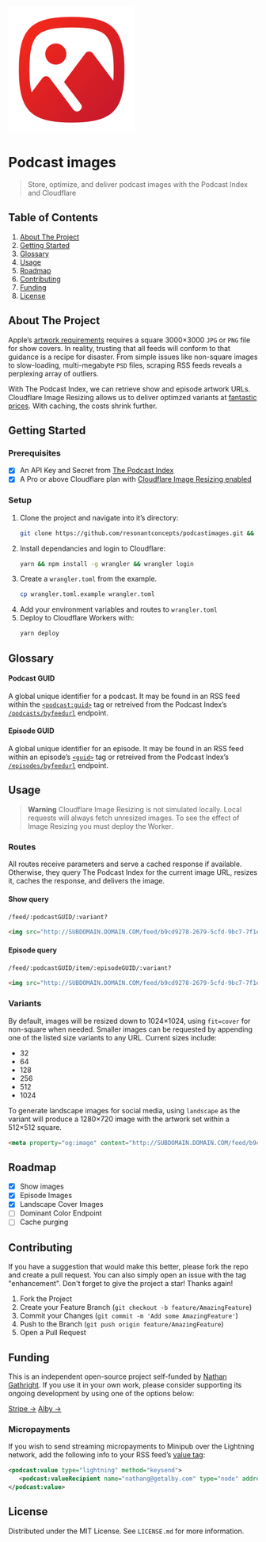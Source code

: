 ![Logo](/logo.svg)

# Podcast images

> Store, optimize, and deliver podcast images with the Podcast Index and Cloudflare

## Table of Contents

1. [About The Project](#about-the-project)
1. [Getting Started](#getting-started)
1. [Glossary](#glossary)
1. [Usage](#usage)
1. [Roadmap](#roadmap)
1. [Contributing](#contributing)
1. [Funding](#funding)
1. [License](#license)

## About The Project

Apple’s [artwork requirements](https://podcasters.apple.com/support/896-artwork-requirements) requires a square 3000×3000 `JPG` or `PNG` file for show covers. In reality, trusting that all feeds will conform to that guidance is a recipe for disaster. From simple issues like non-square images to slow-loading, multi-megabyte `PSD` files, scraping RSS feeds reveals a perplexing array of outliers.

With The Podcast Index, we can retrieve show and episode artwork URLs. Cloudflare Image Resizing allows us to deliver optimzed variants at [fantastic prices](https://www.cloudflare.com/plans/#add-ons). With caching, the costs shrink further.

## Getting Started

### Prerequisites

- [x] An API Key and Secret from [The Podcast Index](https://podcastindex.org/)
- [x] A Pro or above Cloudflare plan with [Cloudflare Image Resizing enabled](https://developers.cloudflare.com/images/image-resizing/enable-image-resizing/)

### Setup
1. Clone the project and navigate into it’s directory:
   ```sh
   git clone https://github.com/resonantconcepts/podcastimages.git && cd podcastimages/
   ```
1. Install dependancies and login to Cloudflare:
   ```sh
   yarn && npm install -g wrangler && wrangler login
   ```
1. Create a `wrangler.toml` from the example.
   ```sh
   cp wrangler.toml.example wrangler.toml
   ```
1. Add your environment variables and routes to `wrangler.toml`
1. Deploy to Cloudflare Workers with:
   ```sh
   yarn deploy
   ```

## Glossary

#### Podcast GUID

A global unique identifier for a podcast. It may be found in an RSS feed within the [`<podcast:guid>`](https://github.com/Podcastindex-org/podcast-namespace/blob/main/docs/1.0.md#guid) tag or retreived from the Podcast Index’s [`/podcasts/byfeedurl`](https://podcastindex-org.github.io/docs-api/#get-/podcasts/byfeedurl) endpoint.

#### Episode GUID

A global unique identifier for an episode. It may be found in an RSS feed within an episode’s [`<guid>`](https://podcasters.apple.com/support/837-change-the-rss-feed-url#:~:text=What%E2%80%99s%20an%20episode%20GUID%3F) tag or retreived from the Podcast Index’s [`/episodes/byfeedurl`](https://podcastindex-org.github.io/docs-api/#get-/episodes/byfeedurl) endpoint.

## Usage

> **Warning**
> Cloudflare Image Resizing is not simulated locally. Local requests will always fetch unresized images. To see the effect of Image Resizing you must deploy the Worker.

### Routes

All routes receive parameters and serve a cached response if available. Otherwise, they query The Podcast Index for the current image URL, resizes it, caches the response, and delivers the image.

#### Show query

`/feed/:podcastGUID/:variant?`

```html
<img src="http://SUBDOMAIN.DOMAIN.COM/feed/b9cd9278-2679-5cfd-9bc7-7f1e04f1cba4/512">
```

#### Episode query

`/feed/:podcastGUID/item/:episodeGUID/:variant?`

```html
<img src="http://SUBDOMAIN.DOMAIN.COM/feed/b9cd9278-2679-5cfd-9bc7-7f1e04f1cba4/item/ef45a8c0-ec1d-11ec-8862-2be879b39c9e/512">
```

### Variants

By default, images will be resized down to 1024×1024, using `fit=cover` for non-square when needed. Smaller images can be requested by appending one of the listed size variants to any URL. Current sizes include:

- 32
- 64
- 128
- 256
- 512
- 1024

To generate landscape images for social media, using `landscape` as the variant will produce a 1280×720 image with the artwork set within a 512×512 square.

```html
<meta property="og:image" content="http://SUBDOMAIN.DOMAIN.COM/feed/b9cd9278-2679-5cfd-9bc7-7f1e04f1cba4/landscape"/>
```

## Roadmap

- [x] Show images
- [x] Episode Images
- [x] Landscape Cover Images
- [ ] Dominant Color Endpoint
- [ ] Cache purging

## Contributing

If you have a suggestion that would make this better, please fork the repo and create a pull request. You can also simply open an issue with the tag "enhancement".
Don't forget to give the project a star! Thanks again!

1. Fork the Project
2. Create your Feature Branch (`git checkout -b feature/AmazingFeature`)
3. Commit your Changes (`git commit -m 'Add some AmazingFeature'`)
4. Push to the Branch (`git push origin feature/AmazingFeature`)
5. Open a Pull Request

## Funding

This is an independent open-source project self-funded by [Nathan Gathright](https://github.com/nathangathright). If you use it in your own work, please consider supporting its ongoing development by using one of the options below:

<a class="btn btn-large" href="https://buy.stripe.com/eVa15scEr1XAgOQ3cc">Stripe →</a> <a class="btn btn-large" href="https://getalby.com/p/nathang">Alby →</a>

### Micropayments
If you wish to send streaming micropayments to Minipub over the Lightning network, add the following info to your RSS feed’s [value tag](https://github.com/Podcastindex-org/podcast-namespace/blob/main/docs/1.0.md#value):

```xml
<podcast:value type="lightning" method="keysend">
   <podcast:valueRecipient name="nathang@getalby.com" type="node" address="030a58b8653d32b99200a2334cfe913e51dc7d155aa0116c176657a4f1722677a3" customKey="696969" customValue="2yjUCncyVMyWY31einuk" split="100"/>
</podcast:value>
```

## License

Distributed under the MIT License. See `LICENSE.md` for more information.
